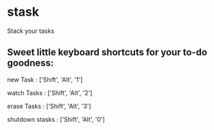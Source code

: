 stask
=====
Stack your tasks

Sweet little keyboard shortcuts for your to-do goodness:
---------------------

new Task        :       ['Shift', 'Alt', '1']

watch Tasks     :       ['Shift', 'Alt', '2']

erase Tasks     :       ['Shift', 'Alt', '3']

shutdown stasks :       ['Shift', 'Alt', '0']